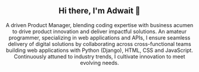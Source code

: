 <div align="center">
<h2>Hi there, I'm Adwait 👋 </h2>
<p>A driven Product Manager, blending coding expertise with business acumen to drive product innovation and deliver impactful solutions. An amateur programmer, specializing in web applications and APIs, I ensure seamless delivery of digital solutions by collaborating across cross-functional teams building web applications with Python (Django), HTML, CSS and  JavaScript. Continuously attuned to industry trends, I cultivate innovation to meet evolving needs. 
</p>
</div>
